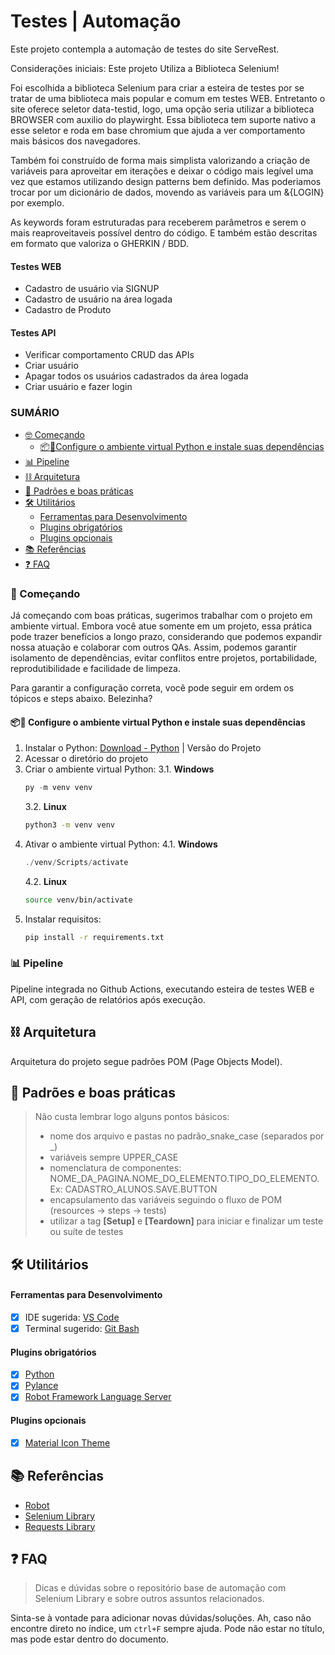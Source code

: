 # Testes | Automação 

Este projeto contempla a automação de testes do site ServeRest.

Considerações iniciais:
Este projeto Utiliza a Biblioteca Selenium!

Foi escolhida a biblioteca Selenium para criar a esteira de testes por se tratar de uma biblioteca mais popular e comum em testes WEB. Entretanto o site oferece seletor data-testid, logo, uma opção seria utilizar a biblioteca BROWSER com auxilio do playwirght. Essa biblioteca tem suporte nativo a esse seletor e roda em base chromium que ajuda a ver comportamento mais básicos dos navegadores.

Também foi construído de forma mais simplista valorizando a criação de variáveis para aproveitar em iterações e deixar o código mais legível uma vez que estamos utilizando design patterns bem definido. Mas poderiamos trocar por um dicionário de dados, movendo as variáveis para um &{LOGIN} por exemplo.

As keywords foram estruturadas para receberem parâmetros e serem o mais reaproveitaveis possível dentro do código. E também estão descritas em formato que valoriza o GHERKIN / BDD.


####  Testes WEB
- Cadastro de usuário via SIGNUP
- Cadastro de usuário na área logada
- Cadastro de Produto

####  Testes API
- Verificar comportamento CRUD das APIs
- Criar usuário
- Apagar todos os usuários cadastrados da área logada
- Criar usuário e fazer login

### SUMÁRIO
- [🤓 Começando](#-começando)
  - [📦🐍Configure o ambiente virtual Python e instale suas dependências](#-configure-o-ambiente-virtual-python-e-instale-suas-depend%C3%AAncias)
- [📊 Pipeline](#-pipeline)
- [⛓️ Arquitetura](#%EF%B8%8F-arquitetura)
- [🧩 Padrões e boas práticas](#-padrões-e-boas-práticas)
- [🛠️ Utilitários](#%EF%B8%8F-utilitários)
  - [Ferramentas para Desenvolvimento](#ferramentas-para-desenvolvimento)
  - [Plugins obrigatórios](#plugins-obrigatórios)
  - [Plugins opcionais](#plugins-opcionais)
- [📚 Referências](#-referências)
- [❓ FAQ](#-faq)

### 🚀 Começando
Já começando com boas práticas, sugerimos trabalhar com o projeto em ambiente virtual. Embora você atue somente em um projeto, essa prática pode trazer benefícios a longo prazo, considerando que podemos expandir nossa atuação e colaborar com outros QAs. Assim, podemos garantir isolamento de dependências, evitar conflitos entre projetos, portabilidade, reprodutibilidade e facilidade de limpeza. 

Para garantir a configuração correta, você pode seguir em ordem os tópicos e steps abaixo. Belezinha?


#### 📦🐍 Configure o ambiente virtual Python e instale suas dependências

1. Instalar o Python: [Download - Python](https://www.python.org/downloads/) | Versão do Projeto
2. Acessar o diretório do projeto
3. Criar o ambiente virtual Python:
   3.1. **Windows**
      ```powershell
      py -m venv venv
      ```
   3.2. **Linux**
      ```bash
      python3 -m venv venv
      ```
4. Ativar o ambiente virtual Python:
   4.1. **Windows**
      ```powershell
      ./venv/Scripts/activate
      ```
   4.2. **Linux**
      ```bash
      source venv/bin/activate
      ```
5. Instalar requisitos:
      ```bash
      pip install -r requirements.txt
      ```


### 📊 Pipeline
Pipeline integrada no Github Actions, executando esteira de testes WEB e API, com geração de relatórios após execução.

## ⛓️ Arquitetura
Arquitetura do projeto segue padrões POM (Page Objects Model).

## 🧩 Padrões e boas práticas
>  Não custa lembrar logo alguns pontos básicos:
> - nome dos arquivo e pastas no padrão_snake_case (separados por \_)
> - variáveis sempre UPPER_CASE
> - nomenclatura de componentes: NOME_DA_PAGINA.NOME_DO_ELEMENTO.TIPO_DO_ELEMENTO. Ex: CADASTRO_ALUNOS.SAVE.BUTTON
> - encapsulamento das variáveis seguindo o fluxo de POM (resources -> steps -> tests)
> - utilizar a tag **[Setup]** e **[Teardown]** para iniciar e finalizar um teste ou suíte de testes

## 🛠️ Utilitários

#### Ferramentas para Desenvolvimento
- [x] IDE sugerida: [VS Code](https://code.visualstudio.com/download)
- [x] Terminal sugerido: [Git Bash](https://git-scm.com/downloads)

#### Plugins obrigatórios
- [x] [Python](https://marketplace.visualstudio.com/items?itemName=ms-python.python)
- [x] [Pylance](https://marketplace.visualstudio.com/items?itemName=ms-python.vscode-pylance)
- [x] [Robot Framework Language Server](https://marketplace.visualstudio.com/items?itemName=robocorp.robotframework-lsp)

#### Plugins opcionais
- [x] [Material Icon Theme](https://marketplace.visualstudio.com/items?itemName=PKief.material-icon-theme)

## 📚 Referências
- [Robot](https://robotframework.org/robotframework/latest/RobotFrameworkUserGuide.html)
- [Selenium Library](https://robotframework.org/SeleniumLibrary/SeleniumLibrary.html)
- [Requests Library](https://marketsquare.github.io/robotframework-requests/doc/RequestsLibrary.html)

## ❓ FAQ 
> Dicas e dúvidas sobre o repositório base de automação com Selenium Library e sobre outros assuntos relacionados.

Sinta-se à vontade para adicionar novas dúvidas/soluções. Ah, caso não encontre direto no índice, um `ctrl+F` sempre ajuda. Pode não estar no título, mas pode estar dentro do documento.
